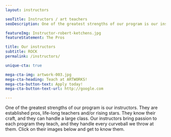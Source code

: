 ```yaml
---
layout: instructors

seoTitle: Instructors / art teachers
seoDescription: One of the greatest strengths of our program is our instructors. They are established pros, life-long teachers and/or rising stars.

featureImg: Instructor-robert-ketchens.jpg
featureStatement: The Pros

title: Our instructors
subtitle: ROCK
permalink: /instructors/

unique-cta: true

mega-cta-img: artwork-003.jpg
mega-cta-heading: Teach at ARTWORKS!
mega-cta-button-text: Apply today!
mega-cta-button-text-url: http://google.com

---
```

One of the greatest strengths of our program is our instructors. They are established pros, life-long teachers and/or rising stars. They know their craft, and they can handle a large class. Our instructors bring passion to each program they teach, and they handle every curveball we throw at them. Click on their images below and get to know them.
